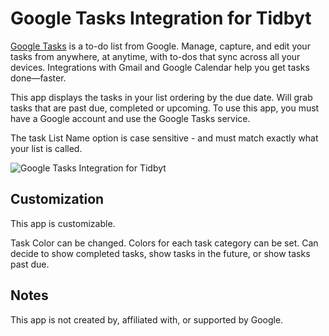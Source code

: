 # Google Tasks Integration for Tidbyt

[Google Tasks](https://support.google.com/tasks/answer/7675772?hl=en) is a to-do list from Google. Manage, capture, and edit your tasks from anywhere, at anytime, with to-dos that sync across all your devices. Integrations with Gmail and Google Calendar help you get tasks done—faster.

This app displays the tasks in your list ordering by the due date. Will grab tasks that are past due, completed or upcoming. To use this app, you must have a Google account and use the Google Tasks service.

The task List Name option is case sensitive - and must match exactly what your list is called.

![Google Tasks Integration for Tidbyt](google_task_list.gif)

## Customization

This app is customizable.

Task Color can be changed.
Colors for each task category can be set.
Can decide to show completed tasks, show tasks in the future, or show tasks past due.


## Notes

This app is not created by, affiliated with, or supported by Google.
